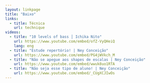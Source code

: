 ```yaml
---
layout: linkpage
title: "Baixo"
links:
  - title: Técnica
    url: technique
videos:
  - title: "10 levels of bass │ Ichika Nito"
    url: https://www.youtube.com/embed/ofZ-VyQHeiQ
    lang: eng
  - title: "Estude repertório! | Ney Conceição"
    url: https://www.youtube.com/embed/PG4jWVkch_M
  - title: "Não se apegue aos shapes de escalas | Ney Conceição"
    url: https://www.youtube.com/embed/wwuk8uo1RTA
  - title: "Não seja esse tipo de aluno! | Ney Conceição"
    url: https://www.youtube.com/embed/_CUgXCJIwOs
---
```

